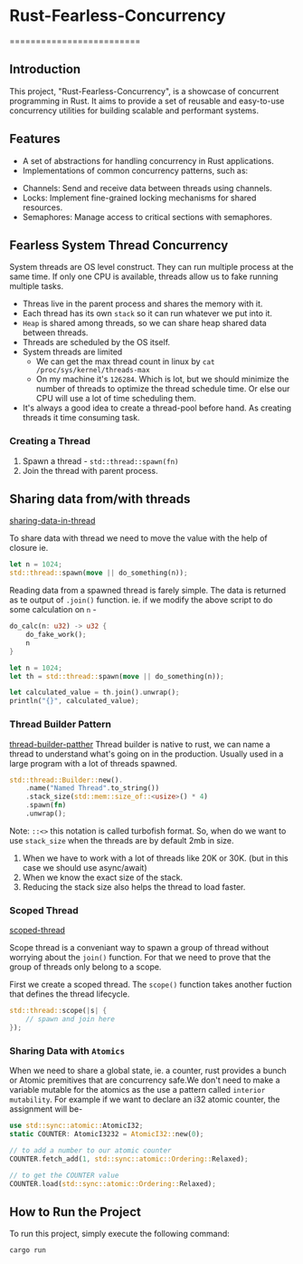 # Rust-Fearless-Concurrency

=========================

## Introduction

This project, "Rust-Fearless-Concurrency", is a showcase of concurrent programming in Rust. It aims to provide a set of reusable and easy-to-use concurrency utilities for building scalable and performant systems.

## Features

- A set of abstractions for handling concurrency in Rust applications.
- Implementations of common concurrency patterns, such as:

* Channels: Send and receive data between threads using channels.
* Locks: Implement fine-grained locking mechanisms for shared resources.
* Semaphores: Manage access to critical sections with semaphores.

## Fearless System Thread Concurrency

System threads are OS level construct. They can run multiple process at the same time. If only one CPU is available, threads allow us to fake running multiple tasks.

- Threas live in the parent process and shares the memory with it.
- Each thread has its own `stack` so it can run whatever we put into it.
- `Heap` is shared among threads, so we can share heap shared data between threads.
- Threads are scheduled by the OS itself.
- System threads are limited
  - We can get the max thread count in linux by `cat /proc/sys/kernel/threads-max`
  - On my machine it's `126284`. Which is lot, but we should minimize the number of threads to optimize the thread schedule time. Or else our CPU will use a lot of time scheduling them.
- It's always a good idea to create a thread-pool before hand. As creating threads it time consuming task.

### Creating a Thread

1. Spawn a thread - `std::thread::spawn(fn)`
2. Join the thread with parent process.

## Sharing data from/with threads

[sharing-data-in-thread](./sharing-data-in-threads/src/main.rs)

To share data with thread we need to move the value with the help of closure ie.

```rust
let n = 1024;
std::thread::spawn(move || do_something(n));
```

Reading data from a spawned thread is farely simple. The data is returned as te output of `.join()` function. ie. if we modify the above script to do some calculation on `n` -

```rust
do_calc(n: u32) -> u32 {
    do_fake_work();
    n
}

let n = 1024;
let th = std::thread::spawn(move || do_something(n));

let calculated_value = th.join().unwrap();
println("{}", calculated_value);
```

### Thread Builder Pattern
[thread-builder-patther](./thread-builder-pattern/src/main.rs)
Thread builder is native to rust, we can name a thread to understand what's going on in the production. Usually used in a large program with a lot of threads spawned.

```rust
std::thread::Builder::new().
    .name("Named Thread".to_string())
    .stack_size(std::mem::size_of::<usize>() * 4)
    .spawn(fn)
    .unwrap();
```
Note: `::<>` this notation is called turbofish format.
So, when do we want to use `stack_size` when the threads are by default 2mb in size.
1. When we have to work with a lot of threads like 20K or 30K. (but in this case we should use async/await)
2. When we know the exact size of the stack.
3. Reducing the stack size also helps the thread to load faster.

### Scoped Thread
[scoped-thread](./scoped-thread/src/main.rs)

Scope thread is a conveniant way to spawn a group of thread without worrying about the `join()` function. For that we need to prove that the group of threads only belong to a scope.

First we create a scoped thread. The `scope()` function takes another fuction that defines the thread lifecycle.

```rust
std::thread::scope(|s| {
    // spawn and join here
});
```

### Sharing Data with `Atomics`
When we need to share a global state, ie. a counter, rust provides a bunch or Atomic premitives that are concurrency safe.We don't need to make a variable mutable for the atomics as the use a pattern called `interior mutability`. For example if we want to declare an i32 atomic counter, the assignment will be-

```rust
use std::sync::atomic::AtomicI32;
static COUNTER: AtomicI3232 = AtomicI32::new(0);

// to add a number to our atomic counter
COUNTER.fetch_add(1, std::sync::atomic::Ordering::Relaxed);

// to get the COUNTER value
COUNTER.load(std::sync::atomic::Ordering::Relaxed);

```

## How to Run the Project

To run this project, simply execute the following command:

```bash
cargo run
```
